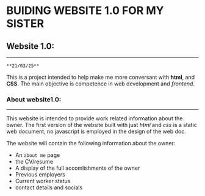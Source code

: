 # **BUIDING WEBSITE 1.0 FOR MY SISTER**

## Website 1.0:
---
`**21/03/25**`

This is a project intended to help make me more conversant with **html**, and **CSS**. The 
main objective is competence in web development and *frontend*. 

### About website1.0:
---
This website is intended to provide work related information about the owner. The first version
of the website built with just *html* and *css* is a static web document, no javascript is employed 
in the design of the web doc.

The website will contain the following information about the owner:
+ An `about me` page
+ the CV/resume
+ A display of the full accomlishments of the owner
+ Previous employers
+ Current worker status
+ contact details and socials
